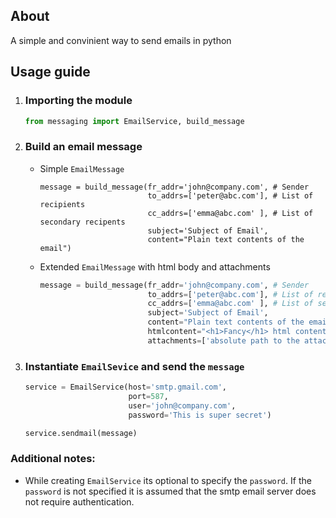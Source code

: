 ## About
A simple and convinient way to send emails in python

## Usage guide

1. ### Importing the module

    ```py
    from messaging import EmailService, build_message
    ```

2. ### Build an email message
   * Simple `EmailMessage`

      ```python3
      message = build_message(fr_addr='john@company.com', # Sender
                              to_addrs=['peter@abc.com'], # List of recipients
                              cc_addrs=['emma@abc.com' ], # List of secondary recipents
                              subject='Subject of Email',
                              content="Plain text contents of the email")
      ```

   * Extended `EmailMessage` with html body and attachments

      ```py
      message = build_message(fr_addr='john@company.com', # Sender
                              to_addrs=['peter@abc.com'], # List of recipients
                              cc_addrs=['emma@abc.com' ], # List of secondary recipents
                              subject='Subject of Email',
                              content="Plain text contents of the email",
                              htmlcontent="<h1>Fancy</h1> html content of the email",
                              attachments=['absolute path to the attachment'])
      ```

3. ### Instantiate `EmailSevice` and send the `message`

    ```py
    service = EmailService(host='smtp.gmail.com',
                           port=587,
                           user='john@company.com',
                           password='This is super secret')

    service.sendmail(message)
    ```


### Additional notes:

- While creating `EmailService` its optional to specify the `password`. If the `password` is not specified it is assumed that the smtp email server does not require authentication.
